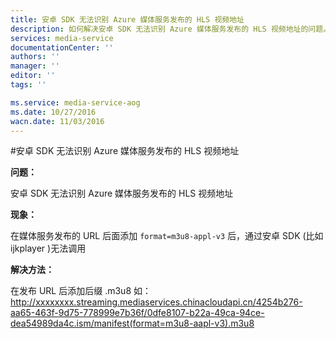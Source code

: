 ```yaml
---
title: 安卓 SDK 无法识别 Azure 媒体服务发布的 HLS 视频地址
description: 如何解决安卓 SDK 无法识别 Azure 媒体服务发布的 HLS 视频地址的问题。
services: media-service
documentationCenter: ''
authors: ''
manager: ''
editor: ''
tags: ''

ms.service: media-service-aog
ms.date: 10/27/2016
wacn.date: 11/03/2016
---
```


#安卓 SDK 无法识别 Azure 媒体服务发布的 HLS 视频地址

**问题：**

安卓 SDK 无法识别 Azure 媒体服务发布的 HLS 视频地址

**现象：**

在媒体服务发布的 URL 后面添加 `format=m3u8-appl-v3` 后，通过安卓 SDK (比如 ijkplayer )无法调用

**解决方法：**

在发布 URL 后添加后缀 .m3u8 如：http://xxxxxxxx.streaming.mediaservices.chinacloudapi.cn/4254b276-aa65-463f-9d75-778999e7b36f/0dfe8107-b22a-49ca-94ce-dea54989da4c.ism/manifest(format=m3u8-aapl-v3).m3u8